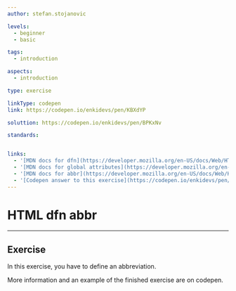 ```yaml
---
author: stefan.stojanovic

levels:
  - beginner
  - basic

tags:
  - introduction

aspects:
  - introduction

type: exercise

linkType: codepen
link: https://codepen.io/enkidevs/pen/KBXdYP

soluttion: https://codepen.io/enkidevs/pen/BPKxNv

standards:


links:
  - '[MDN docs for dfn](https://developer.mozilla.org/en-US/docs/Web/HTML/Element/dfn){website}'
  - '[MDN docs for global attributes](https://developer.mozilla.org/en-US/docs/Web/HTML/Global_attributes){website}'
  - '[MDN docs for abbr](https://developer.mozilla.org/en-US/docs/Web/HTML/Element/abbr){website}'
  - '[Codepen answer to this exercise](https://codepen.io/enkidevs/pen/NBNYVo?editors=0100){website}'
---
```

# HTML dfn abbr
---

## Exercise
In this exercise, you have to define an abbreviation.

More information and an example of the finished exercise are on codepen.

